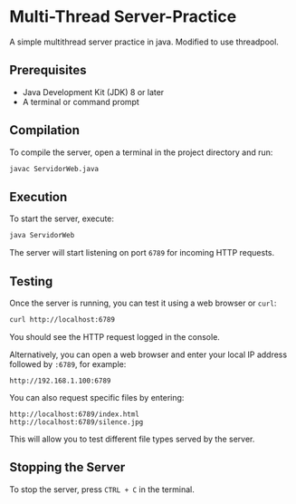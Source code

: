 # Multi-Thread Server-Practice
A simple multithread server practice in java. Modified to use threadpool.

## Prerequisites

- Java Development Kit (JDK) 8 or later
- A terminal or command prompt

## Compilation

To compile the server, open a terminal in the project directory and run:

```sh
javac ServidorWeb.java
```

## Execution

To start the server, execute:

```sh
java ServidorWeb
```

The server will start listening on port `6789` for incoming HTTP requests.

## Testing

Once the server is running, you can test it using a web browser or `curl`:

```sh
curl http://localhost:6789
```

You should see the HTTP request logged in the console.

Alternatively, you can open a web browser and enter your local IP address followed by `:6789`, for example:

```
http://192.168.1.100:6789
```

You can also request specific files by entering:

```
http://localhost:6789/index.html
http://localhost:6789/silence.jpg
```

This will allow you to test different file types served by the server.

## Stopping the Server

To stop the server, press `CTRL + C` in the terminal.


